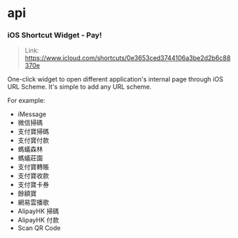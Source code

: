 # api
### iOS Shortcut Widget - Pay!
> Link: https://www.icloud.com/shortcuts/0e3653ced3744106a3be2d2b6c88370e

One-click widget to open different application's internal page through iOS URL Scheme.
It's simple to add any URL scheme.

For example:
- iMessage
- 微信掃碼 
- 支付寶掃碼
- 支付寶付款
- 螞蟻森林
- 螞蟻莊園
- 支付寶轉賬
- 支付寶收款
- 支付寶卡券
- 餘額寶
- 網易雲播歌
- AlipayHK 掃碼
- AlipayHK 付款
- Scan QR Code